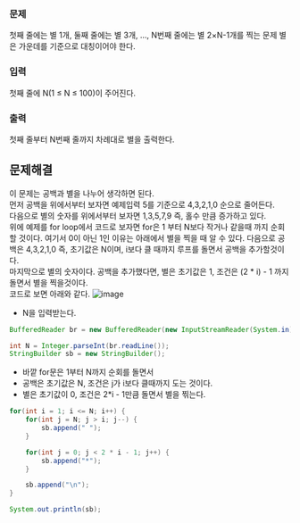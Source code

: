 ### 문제
첫째 줄에는 별 1개, 둘째 줄에는 별 3개, ..., N번째 줄에는 별 2×N-1개를 찍는 문제
별은 가운데를 기준으로 대칭이어야 한다.

### 입력
첫째 줄에 N(1 ≤ N ≤ 100)이 주어진다.

### 출력
첫째 줄부터 N번째 줄까지 차례대로 별을 출력한다.

## 문제해결
이 문제는 공백과 별을 나누어 생각하면 된다.   
먼저 공백을 위에서부터 보자면 예제입력 5를 기준으로 
4,3,2,1,0 순으로 줄어든다.   
다음으로 별의 숫자를 위에서부터 보자면
1,3,5,7,9 즉, 홀수 만큼 증가하고 있다.    
위에 예제를 for loop에서 코드로 보자면 for은 1 부터 N보다 작거나 같을때 까지 순회할 것이다.
여기서 0이 아닌 1인 이유는 아래에서 별을 찍을 때 알 수 있다.
다음으로 공백은 4,3,2,1,0 즉, 초기값은 N이며, i보다 클 때까지 루프를 돌면서 공백을 추가할것이다.   
마지막으로 별의 숫자이다. 공백을 추가했다면, 별은 초기값은 1, 조건은 (2 * i) - 1 까지 돌면서 별을 찍을것이다.  
코드로 보면 아래와 같다.
![image](https://github.com/xxx-sj/algorithm/assets/62305110/766febfd-b7c9-4714-b397-a1dbd67130a4)


- N을 입력받는다.  
```java
BufferedReader br = new BufferedReader(new InputStreamReader(System.in));

int N = Integer.parseInt(br.readLine());
StringBuilder sb = new StringBuilder();
```
- 바깥 for문은 1부터 N까지 순회를 돌면서
- 공백은 초기값은 N, 조건은 j가 i보다 클때까지 도는 것이다.
- 별은 초기값이 0, 조건은 2*i - 1만큼 돌면서 별을 찎는다.

```java
for(int i = 1; i <= N; i++) {
    for(int j = N; j > i; j--) {
        sb.append(" ");
    }

    for(int j = 0; j < 2 * i - 1; j++) {
        sb.append("*");
    }

    sb.append("\n");
}

System.out.println(sb);
```